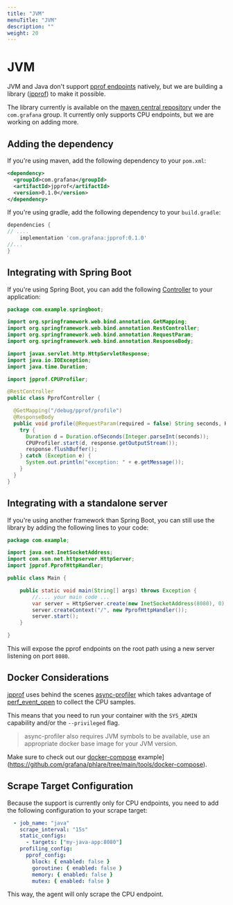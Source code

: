 ```yaml
---
title: "JVM"
menuTitle: "JVM"
description: ""
weight: 20
---
```


# JVM

JVM and Java don't support [pprof endpoints](https://pkg.go.dev/net/http/pprof) natively, but we are building
a library ([jpprof](https://github.com/grafana/JPProf)) to make it possible.

The library currently is available on the [maven central repository](https://search.maven.org/search?q=g:com.grafana) under the `com.grafana` group.
It currently only supports CPU endpoints, but we are working on adding more.

## Adding the dependency

If you're using maven, add the following dependency to your `pom.xml`:

```xml
<dependency>
  <groupId>com.grafana</groupId>
  <artifactId>jpprof</artifactId>
  <version>0.1.0</version>
</dependency>
```

If you're using gradle, add the following dependency to your `build.gradle`:

```groovy
dependencies {
// ....
    implementation 'com.grafana:jpprof:0.1.0'
//...
}
```

## Integrating with Spring Boot

If you're using Spring Boot, you can add the following [Controller](https://docs.spring.io/spring-framework/docs/current/javadoc-api/org/springframework/web/bind/annotation/RestController.html) to your application:

```java
package com.example.springboot;

import org.springframework.web.bind.annotation.GetMapping;
import org.springframework.web.bind.annotation.RestController;
import org.springframework.web.bind.annotation.RequestParam;
import org.springframework.web.bind.annotation.ResponseBody;

import javax.servlet.http.HttpServletResponse;
import java.io.IOException;
import java.time.Duration;

import jpprof.CPUProfiler;

@RestController
public class PprofController {

  @GetMapping("/debug/pprof/profile")
  @ResponseBody
  public void profile(@RequestParam(required = false) String seconds, HttpServletResponse response) {
    try {
      Duration d = Duration.ofSeconds(Integer.parseInt(seconds));
      CPUProfiler.start(d, response.getOutputStream());
      response.flushBuffer();
    } catch (Exception e) {
      System.out.println("exception: " + e.getMessage());
    }
  }
}
```

## Integrating with a standalone server

If you're using another framework than Spring Boot, you can still use the library by adding the following lines to your code:

```java
package com.example;

import java.net.InetSocketAddress;
import com.sun.net.httpserver.HttpServer;
import jpprof.PprofHttpHandler;

public class Main {

    public static void main(String[] args) throws Exception {
        //.... your main code ...
        var server = HttpServer.create(new InetSocketAddress(8080), 0);
        server.createContext("/", new PprofHttpHandler());
        server.start();
    }

}
```

This will expose the pprof endpoints on the root path using a new server listening on port `8080`.

## Docker Considerations

[jpprof](https://github.com/grafana/JPProf) uses behind the scenes [async-profiler](https://github.com/jvm-profiling-tools/async-profiler) which takes
advantage of [perf_event_open](https://perf.wiki.kernel.org/index.php/Tutorial#perf_event_open) to collect the CPU samples.

This means that you need to run your container with the `SYS_ADMIN` capability and/or the `--privileged` flag.

> async-profiler also requires JVM symbols to be available, use an appropriate docker base image for your JVM version.

Make sure to check out our [docker-compose](https://github.com/grafana/phlare/tree/main/tools/docker-compose) example](https://github.com/grafana/phlare/tree/main/tools/docker-compose).


## Scrape Target Configuration

Because the support is currently only for CPU endpoints, you need to add the following configuration to your scrape target:

```yaml
  - job_name: "java"
    scrape_interval: "15s"
    static_configs:
      - targets: ["my-java-app:8080"]
    profiling_config:
      pprof_config:
        block: { enabled: false }
        goroutine: { enabled: false }
        memory: { enabled: false }
        mutex: { enabled: false }
```

This way, the agent will only scrape the CPU endpoint.

